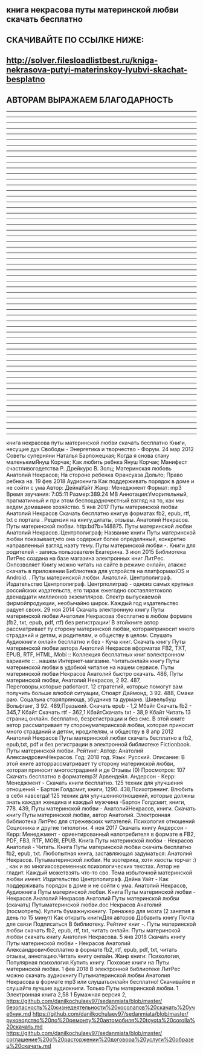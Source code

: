 книга некрасова путы материнской любви скачать бесплатно
--------------------------------------------------
СКАЧИВАЙТЕ ПО ССЫЛКЕ НИЖЕ:
--------------------------------------------------
http://solver.filesloadlistbest.ru/kniga-nekrasova-putyi-materinskoy-lyubvi-skachat-besplatno
--------------------------------------------------
АВТОРАМ ВЫРАЖАЕМ БЛАГОДАРНОСТЬ
--------------------------------------------------
--------------------------------------------------
--------------------------------------------------
--------------------------------------------------
--------------------------------------------------
--------------------------------------------------
--------------------------------------------------
--------------------------------------------------
--------------------------------------------------
--------------------------------------------------
--------------------------------------------------
--------------------------------------------------
--------------------------------------------------
--------------------------------------------------
--------------------------------------------------
--------------------------------------------------
--------------------------------------------------
--------------------------------------------------
--------------------------------------------------
--------------------------------------------------
--------------------------------------------------
--------------------------------------------------
--------------------------------------------------
--------------------------------------------------
--------------------------------------------------
--------------------------------------------------
--------------------------------------------------
--------------------------------------------------
--------------------------------------------------
--------------------------------------------------
--------------------------------------------------
--------------------------------------------------
--------------------------------------------------
--------------------------------------------------
--------------------------------------------------
--------------------------------------------------
--------------------------------------------------
--------------------------------------------------
--------------------------------------------------
--------------------------------------------------
--------------------------------------------------
--------------------------------------------------
--------------------------------------------------
--------------------------------------------------
--------------------------------------------------
--------------------------------------------------
--------------------------------------------------
--------------------------------------------------
--------------------------------------------------
--------------------------------------------------
--------------------------------------------------
--------------------------------------------------
--------------------------------------------------
--------------------------------------------------
--------------------------------------------------
--------------------------------------------------
--------------------------------------------------
--------------------------------------------------
--------------------------------------------------
книга некрасова путы материнской любви скачать бесплатно Книги, несущие дух Свободы - Энергетика и творчество - Форум. 24 мар 2012  Советы суперняни Наталья Барложецкая; Когда я снова стану маленькимЯнуш Корчак; Как любить ребнка Януш Корчак; Манифест счастливогодетства Р. Дрейкурс В. Золц; Материнская любовь Анатолий Некрасов; На стороне ребенка Франсуаза Дольто; Право ребнка на. 19 фев 2018  Аудиокнига Как поддерживать порядок в доме и не сойти с ума Автор: ДейнаУайт Жанр: Менеджмент Формат: mp3 Время звучания: 7:05:11 Размер:389.24 MB Аннотация:Уморительный, прагматичный и при этом беспощадночестный взгляд на то, как мы ведем домашнее хозяйство. 5 янв 2017  Путы материнской любви Анатолий Некрасов  Скачать бесплатно книгув форматах fb2, epub, rtf, txt с портала . Рецензия на книгу,цитаты, отзывы. Анатолий Некрасов. Путы материнской любви.  http:bd?b=148875. Путы материнской любви  Анатолий Некрасов.:Центрполиграф;  Название книги Путы материнской любви показывает,что она содержит более определнный, конкретно направленный взгляд наэту тему. Путы материнской любви -. Книги для родителей - запись пользователя Екатерина. 3 июл 2015  Библиотека ЛитРес создана на базе магазина электронных книг ЛитРес. Онпозволяет  Книгу можно читать на сайте  в режиме онлайн, атакже скачать в приложении Библиотека для устройств на платформахiOS и Android. . Путы материнской любви. Анатолий. Центрполиграф. Издательство Центрполиграф. Центрполиграф - одноиз самых крупных российских издательств, его тираж ежегодно составляетоколо двенадцати миллионов экземпляров. Спектр выпускаемой фирмойпродукции, необычайно широк. Каждый год издательство радует своих. 29 ноя 2014  Скачать электронную книгу Путы материнской любви Анатолия Некрасова :бесплатно в любом формате (fb2, txt, epub, pdf, rtf) без регистрации! В этойкниге автор рассматривает ту сторону материнской любви, котораяприносит много страданий и детям, и родителям, и обществу в целом. Слушать Аудиокниги онлайн бесплатно и без  - Куча книг. Скачать книгу Путы материнской любви автора Анатолий Некрасов вформатах FB2, TXT, EPUB, RTF, HTML, Mobi :: Коллекция бесплатных книг вэлектронном варианте :: .  нашем Интернет-магазине. Читатьонлайн книгу Путы материнской любви в удобной читалке на нашем сервисе. Путы материнской любви  Некрасов Анатолий  быстро скачать. 486, Путы материнской любви, Анатолий Некрасов, 2  92. 487, Переговоры,которые работают. 12 стратегий, которые помогут вам получить больше влюбой ситуации, Стюарт Даймонд, 3  92. 488, Смаки раю. Соцальна сторяпрянощв, збудникв та дурманв. Шивельбуш Вольфганг, 3  92. 489,Празький. Cкачать epub - 1,2 Мбайт Cкачать fb2 - 345,7 Кбайт Cкачать rtf - 362,1 КбайтCкачать txt - 38,9 Кбайт Читать 13 страниц онлайн. бесплатно, безрегистрации и без смс. В этой книге автор рассматривает ту сторонуматеринской любви, которая приносит много страданий и детям, иродителям, и обществу в
8 апр 2012  Анатолий Некрасов Путы материнской любви скачать бесплатно в fb2, epub,txt, pdf и без регистрации в электронной библиотеке Fictionbook. Путы материнской любви. Рейтинг: Автор: Анатолий АлександровичНекрасов. Год: 2018 год. Язык: Русский. Описание: В этой книге авторрассматривает ту сторону материнской любви, которая приносит многостраданий и де Отзывы (0) Просмотров: 107 Скачать бесплатно в форматеmp3! Арвендейл. Андерсон - Керр: Менеджмент - Скачать книги бесплатно. 125 техник для улучшения отношений - Бартон Голдсмит, книги, 1290. 438,Психотренинг. Влюбить в себя навсегда! 125 техник для улучшенияотношений, которые должны знать каждая женщина и каждый мужчина -Бартон Голдсмит, книги, 778. 439, Путы материнской любви - АнатолийНекрасов, книги. Скачать книгу Путы материнской любви, автор Анатолий. Электронная библиотека ЛитРес для стрежевских читателей. Психология отношений  Соционика и другие типологии. 4 ноя 2017  Скачать книгу Андерсон - Керр: Менеджмент - ориентированный напотребителя в формате в FB2, PDF, FB3, RTF, MOBI, EPUB. Книга Путы материнской любви - Некрасов Анатолий - Читать. Книга Путы материнской любви скачать бесплатно fb2, epub, txt. Любопытная книга, заставляющая задуматься: Анатолий Некрасов. Путыматеринской любви. Не эзотерика, хотя хвосты торчат :) , как и во многихсовременных психологических текстах. Автор не гладит. Каждый можетвзять что-то сво. Тема избыточной материнской любви имеет. Издательство Центрполиграф. Дейна Уайт - Как поддерживать порядок в доме и не сойти с ума. Анатолий Некрасов, Аудиокнига Путы материнской любви. Книга Путы материнской любви - Некрасов Анатолий
Некрасов Анатолий  Путы материнской любви (скачать)  Путыматеринской любви.doc  Некрасов Анатолий (посмотреть). Купить бумажнуюкнигу. Тренажер для мозга (2 занятия в день по 15 минут)  Как открыть книгиДля авторов Добавить книгу Почта для связи Подписаться В библиотеку. Рейтинг книг -. Путы материнской любви скачать fb2, epub, rtf, txt, читать онлайн. Путы материнской любви скачать книгу Анатолия Некрасова. 5 янв 2018  Скачать книгу Путы материнской любви - Некрасов Анатолий Александровичбесплатно в формате fb2, rtf, epub, pdf, txt, читать отзывы, аннотацию.Читать книгу онлайн. Жанр книги: Психология, Популярная психология.Купить книгу. Похожие книги на Путы материнской любви. 1 фев 2018  В электронной библиотеке ЛитРес можно скачать аудиокнигу Путыматеринской любви Анатолия Некрасова в формате mp3 или слушатьонлайн бесплатно! Скачивайте и слушайте лучшие аудиокниги. Только Путы материнской любви. 1 Электронная книга 2,58  1 Бумажная версия 2,
https://github.com/danilkochulaev97/sedanmiata/blob/master/безопасность%20жизнедеятельности%20косолапов%20скачать%20учебник.md
https://github.com/danilkochulaev97/sedanmiata/blob/master/руководство%20по%20ремонту%20автомобиля%20toyota%20corolla%20скачать.md
https://github.com/danilkochulaev97/sedanmiata/blob/master/соглашение%20о%20расторжении%20договора%20услуги%20образец%20скачать.md